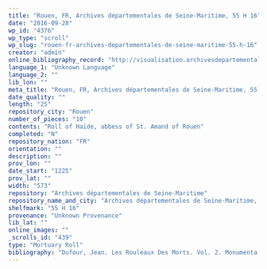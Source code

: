 ```yaml
---
title: "Rouen, FR, Archives départementales de Seine-Maritime, 55 H 16"
date: "2016-09-28"
wp_id: "4376"
wp_type: "scroll"
wp_slug: "rouen-fr-archives-departementales-de-seine-maritime-55-h-16"
creator: "admin"
online_bibliography_record: "http://visualisation.archivesdepartementales76.net/accounts/mnesys_ad76/datas/medias/inventaires/FRAD076_IR_H_055H_Saint_Amand_Rouen.pdf"
language_1: "Unknown Language"
language_2: ""
lib_lon: ""
meta_title: "Rouen, FR, Archives départementales de Seine-Maritime, 55 H 16"
date_quality: ""
length: "25"
repository_city: "Rouen"
number_of_pieces: "10"
contents: "Roll of Haïde, abbess of St. Amand of Rouen"
completed: "N"
repository_nation: "FR"
orientation: ""
description: ""
prov_lon: ""
date_start: "1225"
prov_lat: ""
width: "573"
repository: "Archives départementales de Seine-Maritime"
repository_name_and_city: "Archives départementales de Seine-Maritime, Rouen FR"
shelfmark: "55 H 16"
provenance: "Unknown Provenance"
lib_lat: ""
online_images: ""
_scrolls_id: "439"
type: "Mortuary Roll"
bibliography: "Dufour, Jean. Les Rouleaux Des Morts. Vol. 2. Monumenta Palaeographica Medii Aevi. Series Gallica. Turnhout: Brepols, 2009, no. 175."
---
```



